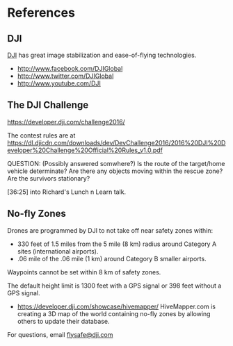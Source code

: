 # References

## DJI
<a target="_blank" href="http://www.dji.com/">DJI</a>
has great image stabilization and ease-of-flying technologies.

* http://www.facebook.com/DJIGlobal  
* http://www.twitter.com/DJIGlobal  
* http://www.youtube.com/DJI


## The DJI Challenge
https://developer.dji.com/challenge2016/

The contest rules are at 
https://dl.djicdn.com/downloads/dev/DevChallenge2016/2016%20DJI%20Developer%20Challenge%20Official%20Rules_v1.0.pdf


QUESTION: (Possibly answered somwhere?) Is the route of the target/home vehicle determinate? Are there any objects moving within the rescue zone? Are the survivors stationary?

[36:25] into Richard's Lunch n Learn talk.

## No-fly Zones

Drones are programmed by DJI to not take off near safety zones within:

* 330 feet of 1.5 miles from the 5 mile (8 km) radius around Category A sites (international airports).
* .06 mile of the .06 mile (1 km) around Category B smaller airports.

Waypoints cannot be set within 8 km of safety zones.

The default height limit is 1300 feet with a GPS signal or 398 feet without a GPS signal.

* https://developer.dji.com/showcase/hivemapper/
  HiveMapper.com is creating a 3D map of the world containing no-fly zones
  by allowing others to update their database.

For questions, email flysafe@dji.com
